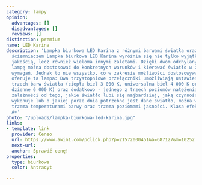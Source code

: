 ```yaml
---
category: lampy
opinion:
  advantages: []
  disadvantages: []
  reviews: []
distinction: premium
name: LED Karina
description: 'Lampka biurkowa LED Karina z różnymi barwami światła oraz trzystopniowym
  ściemniaczem Lampka biurkowa LED Karina wyróżnia się nie tylko wyjątkowo wysoką
  jakością, lecz również wieloma innymi zaletami. Dzięki dwóm odchylanym przegubom
  lampę można dostosować do konkretnych warunków i kierować światło w zależności od
  wymagań. Jednak to nie wszystko, co w zakresie możliwości dostosowywania światła
  oferuje ta lampa: Dwa trzystopniowe przełączniki umożliwiają ustawienie jednej z
  trzech barw światła (ciepła biel 3 000 K, uniwersalna biel 4 000 K oraz światło
  dzienne 6 000 K) oraz dodatkowo - jednego z trzech poziomów natężenia światła. W
  zależności od tego, jakie światło lubi się najbardziej, jaką czynność akurat się
  wykonuje lub o jakiej porze dnia potrzebne jest dane światło, można wybierać między
  trzema temperaturami barwy oraz trzema poziomami jasności. Klasa efektywności energetycznej:
  A+'
photo: "/uploads/lampka-biurkowa-led-karina.jpg"
links:
- template: link
  provider: Ceneo
  url: https://www.awin1.com/pclick.php?p=21572000451&a=687127&m=10252
  next-url:
  anchor: Sprawdź cenę!
properties:
  type: biurkowa
  color: Antracyt

---
```

